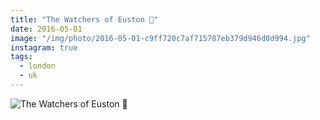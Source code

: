 ```yaml
---
title: "The Watchers of Euston 🚈"
date: 2016-05-01
image: "/img/photo/2016-05-01-c9ff720c7af715787eb379d946d8d994.jpg"
instagram: true
tags:
  - london
  - uk
---
```


![The Watchers of Euston 🚈](/img/photo/2016-05-01-c9ff720c7af715787eb379d946d8d994.jpg)
